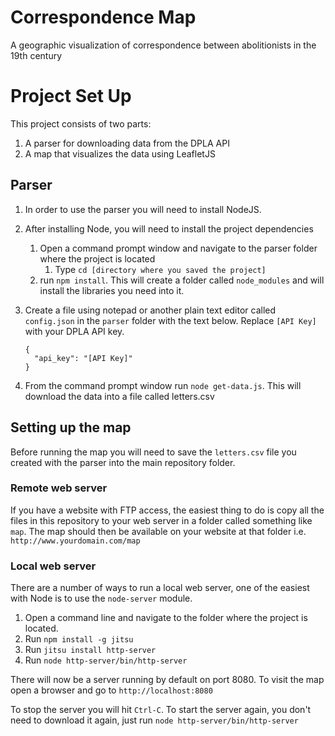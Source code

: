 # Correspondence Map
A geographic visualization of correspondence between abolitionists in the 19th century

# Project Set Up
This project consists of two parts:

1. A parser for downloading data from the DPLA API
2. A map that visualizes the data using LeafletJS

## Parser
1. In order to use the parser you will need to install NodeJS.
2. After installing Node, you will need to install the project dependencies
   1. Open a command prompt window and navigate to the parser folder where the project is located
      1. Type `cd [directory where you saved the project]`
   2. run `npm install`. This will create a folder called `node_modules` and will install the libraries you need into it.
3. Create a file using notepad or another plain text editor called `config.json` in the `parser` folder with the text below. Replace `[API Key]` with your DPLA API key.

   ```
   {
     "api_key": "[API Key]"
   }
   ```
4. From the command prompt window run `node get-data.js`. This will download the data into a file called letters.csv

## Setting up the map
Before running the map you will need to save the `letters.csv` file you created with the parser into the main repository folder.

### Remote web server
If you have a website with FTP access, the easiest thing to do is copy all the files in this repository to your web server in a folder called something like `map`. The map should then be available on your website at that folder i.e. `http://www.yourdomain.com/map`

### Local web server
There are a number of ways to run a local web server, one of the easiest with Node is to use the `node-server` module.

1. Open a command line and navigate to the folder where the project is located.
2. Run `npm install -g jitsu`
3. Run `jitsu install http-server`
4. Run `node http-server/bin/http-server`

There will now be a server running by default on port 8080. To visit the map open a browser and go to `http://localhost:8080`

To stop the server you will hit `Ctrl-C`. To start the server again, you don't need to download it again, just run `node http-server/bin/http-server`
